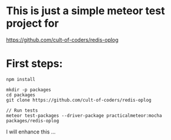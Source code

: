 # This is just a simple meteor test project for 
https://github.com/cult-of-coders/redis-oplog

# First steps:

    npm install

    mkdir -p packages
    cd packages
    git clone https://github.com/cult-of-coders/redis-oplog

    // Run tests
    meteor test-packages --driver-package practicalmeteor:mocha packages/redis-oplog


I will enhance this ...
